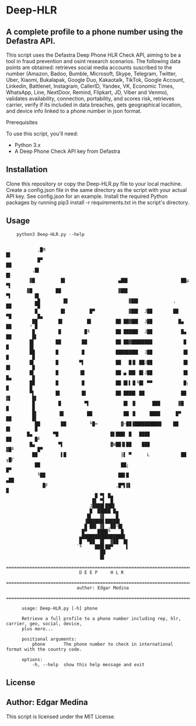 # Deep-HLR 
## A complete profile to a phone number using the Defastra API. 

This script uses the Defastra Deep Phone HLR Check API, aiming to be a tool in fraud prevention and osint research scenarios. The following data points are obtained: retrieves social media accounts suscribed to the number (Amazon, Badoo, Bumble, Microsoft, Skype, Telegram, Twitter, Uber, Xiaomi, Bukalapak, Google Duo, Kakaotalk, TikTok, Google Account, Linkedin, Battlenet, Instagram, CallerID, Yandex, VK, Economic Times, WhatsApp, Line, NextDoor, Remind, Flipkart, JD, Viber and Venmo), validates availability, connection, portability, and scores risk, retrieves carrier, verify if its included in data breaches, gets geographical location, and device info linked to a phone number in json format.

Prerequisites

To use this script, you'll need:

- Python 3.x
- A Deep Phone Check API key from Defastra

## Installation

Clone this repository or copy the Deep-HLR.py file to your local machine.
Create a config.json file in the same directory as the script with your actual API key. See config.json for an example.
Install the required Python packages by running pip3 install -r requirements.txt in the script's directory.

## Usage

		python3 Deep-HLR.py --help
		

			    ,█M                                                           █▌             
			    █▀                                                              ██           
			  ,█▌                                                                 █▌         
			 ▓█          █▌                    ▄██▌                    ██µ         ▀▌        
			▓█         ██                      ▓██▌                      ▀▌         █▌       
		       ▄█         █▌                       ▓██▌             ,         ██         ▀█      
		       █         █▌         █▀             ▓██▌  J██        ██         ▀█          █▄    
		      ██        █▌         █▌         ██ ██▓██▌  J██          █▄        ██       ² █     
		      █         █         █╚          ██ █████▌  J██           █▄        ██        █▌    
		     █▌        ██        ██           ██ ██▓████████            █         █        █▌    
		     ██        █         █            ████████▌  J██            █▌        █         █    
		     █▌        █        ▀▌            ██   █▐▌ ██J██            █▌        █▌        █    
		     █▌        █        ▐█            ██ ▄ ██▌ █▌J██            █▌        █▄        █    
		     ██        █         █            ██ █▌▌▐▌╙█▌ ▀▀            █┐        █        █     
		     ▀▌        █▌        █▌           ██ ████▌ ██              ██        ▓▌        █▌    
		      █         █         ▀▌             █▌ ▐▌      ███       ▓█         █         █     
		      █▌        ▐█         ██            ██ ▐▌     ████      █▀         ██        █▌     
		       ██        ██         ╙█═         ▓─██▐██████████▌    ██         █▌         █      
			█▄        ▀█                    █▌███▌ █   ████               ██         █╝      
			 █▄         ▀▌                  ▓W██▐▌██    ███             ▓█╨         █▀       
			  ██         ▌█                     ╟▌ ▀      L            ██         ╥█Γ        
			   ██                               ██¿                              █▀          
			    ╙██                            ██▌█                            ▄██           
			      █F                          ,█▀▌▓▌                           █             
					                  █ ▀▌ █▄                                        
					                 █▌ ▀▌  █                                        
					                J████▌███▌                                       
					                █  █████ █▄                                      
					               █▌   ▓▌    █                                      
					              ▐██████▌█████▌                                     
					              █ ██▌ ▓▌ ,██└█▌                                    
					             █▀    ████╙    █                                    
					            ▄████████████████▌                                   
					            █  ▀██  █▌  ▓██  █▌                                  
					           `╙     ███▌██▀     ▌                                  
					                    ██                                           
					                    █▌                                           
		  =======================================================================================
					            D E E P     H L R                                    
		  =======================================================================================
					           author: Edgar Medina                                  
		  =======================================================================================

		  usage: Deep-HLR.py [-h] phone

		  Retrieve a full profile to a phone number including rep, hlr, carrier, geo, social, device, 
		  plus more...

		  positional arguments:
		      phone       The phone number to check in international format with the country code.

		  options:
		      -h, --help  show this help message and exit


## License
Author: Edgar Medina
---------------------------------------------
This script is licensed under the MIT License.
